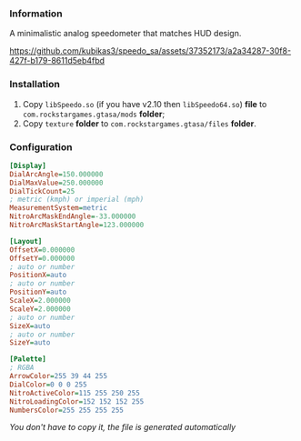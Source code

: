 ### Information
A minimalistic analog speedometer that matches HUD design.

https://github.com/kubikas3/speedo_sa/assets/37352173/a2a34287-30f8-427f-b179-8611d5eb4fbd

### Installation
1. Copy `libSpeedo.so` (if you have v2.10 then `libSpeedo64.so`) **file** to `com.rockstargames.gtasa/mods` **folder**;
2. Copy `texture` **folder** to `com.rockstargames.gtasa/files` **folder**.

### Configuration
```ini
[Display]
DialArcAngle=150.000000
DialMaxValue=250.000000
DialTickCount=25
; metric (kmph) or imperial (mph)
MeasurementSystem=metric
NitroArcMaskEndAngle=-33.000000
NitroArcMaskStartAngle=123.000000

[Layout]
OffsetX=0.000000
OffsetY=0.000000
; auto or number
PositionX=auto
; auto or number
PositionY=auto
ScaleX=2.000000
ScaleY=2.000000
; auto or number
SizeX=auto
; auto or number
SizeY=auto

[Palette]
; RGBA
ArrowColor=255 39 44 255
DialColor=0 0 0 255
NitroActiveColor=115 255 250 255
NitroLoadingColor=152 152 152 255
NumbersColor=255 255 255 255
```
*You don't have to copy it, the file is generated automatically*
